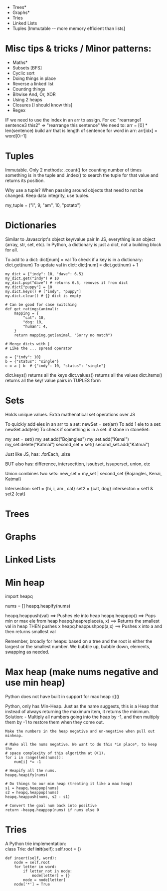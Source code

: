 - Trees*
- Graphs*
- Tries
- Linked Lists 
- Tuples [Immutable -- more memory efficient than lists]

# Misc tips & tricks / Minor patterns:
- Maths*
- Subsets [BFS]
- Cyclic sort
- Doing things in place 
- Reverse a linked list 
- Counting things 
- Bitwise And, Or, XOR
- Using 2 heaps 
- Closures [I should know this]
- Regex


IF we need to use the index in an arr to assign. For ex:
    "rearrange1 sentence3 this2" => "rearrange this sentence"
    We need to:
        arr = [0] * len(sentence)
            build arr that is length of sentence 
        for word in arr:
            arr[idx] = word[0:-1]

# Tuples 
Immutable.
Only 2 methods: .count() for counting number of times
something is in the tuple and .index() to search the tuple
for that value and returns its position. 

Why use a tuple? When passing around objects that need to 
not be changed. Keep data integrity, use tuples.

my_tuple = ("i", 9, "am", 10, "potato")


# Dictionaries
Similar to Javascript's object key/value pair 
In JS, everything is an object (array, str, set, etc). In Python, a dictionary is just a dict, not a building block for all. 

To add to a dict:
    dict[num] = val
To check if a key is in a dictionary:
    dict.get(num)
To update val in dict:
    dict[num] = dict.get(num) + 1

```
my_dict = {"indy": 10, "dave": 6.5}
my_dict.get("indy") # 10 
my_dict.pop("dave") # returns 6.5, removes it from dict
my.dict["puppy"] = 10
my.dict.keys() # ["indy", "puppy"]
my.dict.clear() # {} dict is empty

# Can be good for case switching 
def get_ratings(animal):
    mapping = {
        "cat": 10, 
        "dog: 10, 
        "human": 4, 
    }
    return mapping.get(animal, "Sorry no match")

# Merge dicts with | 
# Like the ... spread operator

a = {"indy": 10}
b = {"status": "single"}
c = a | b  # {"indy": 10, "status": "single"}
```

dict.keys() returns all the keys 
dict.values() returns all the values 
dict.items() returns all the key/ value pairs in TUPLES form


# Sets
Holds unique values. Extra mathenatical set operations over JS 

To quickly add eles in an arr to a set:
    newSet = set(arr)
To add 1 ele to a set:
    newSet.add(ele)
To check if something is in a set:
    if stone in stoneSet: 

my_set = set()
my_set.add("Bojangles")
my_set.add("Kenai")
my_set.delete("Katmai")
second_set = set()
second_set.add("Katmai")

Just like JS, has:
.forEach, .size

BUT also has:
difference, intersecttion, issubset, issuperset, union, etc

Union combines two sets:
new_set = my_set | second_set 
{Bojangles, Kenai, Katmai}

Intersection:
set1 = {hi, i, am , cat}
set2 = {cat, dog}
intersecton = set1 & set2
{cat}

# Trees


# Graphs


# Linked Lists


# Min heap 
import heapq

nums = []
heapq.heapify(nums)

heapq.heappush(val) ==> Pushes ele into heap 
heapq.heappop() ==> Pops min or max ele from heap
heapq.heapreplace(a, x) ==> Returns the smallest val in heap THEN pushes x
heapq.heappushpop(a,x) ==> Pushes x into a and then returns smallest val  

Remember, broadly for heaps: based on a tree and the root is either 
the largest or the smallest number. We bubble up, bubble down, elements,
swapping as needed. 

# Max heap (make nums negative and use min heap)
Python does not have built in support for max heap :((((

Python, only has Min-Heap. Just as the name suggests, this is a Heap that instead of always returning the maximum item, it returns the minimum. Solution:
    - Multiply all numbers going into the heap by -1, and then multiply them by -1 to restore them when they come out.

    Make the numbers in the heap negative and un-negative when pull out minheap. 

    # Make all the nums negative. We want to do this *in place*, to keep the
    # space complexity of this algorithm at O(1).
    for i in range(len(nums)):
        num[i] *= -1
    
    # Heapify all the nums.
    heapq.heapify(nums)

    # Do things to our min heap (treating it like a max heap)
    s1 = heapq.heappop(nums)
    s2 = heapq.heappop(nums)
    heapq.heappush(nums, s2 - s1)

    # Convert the goal num back into positive 
    return -heapq.heappop(nums) if nums else 0

# Tries 
A Python trie implementation:      
class Trie:
    def __init__(self):
        self.root = {}
        
    def insert(self, word):
        node = self.root
        for letter in word:
            if letter not in node:
                node[letter] = {}
            node = node[letter]
        node['*'] = True
                
